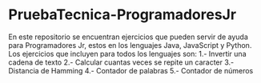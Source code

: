 # PruebaTecnica-ProgramadoresJr
En este repositorio se encuentran ejercicios que pueden servir de ayuda para Programadores Jr, estos en los lenguajes Java, JavaScript y Python.
Los ejercicios que incluyen para todos los lenguajes son:
1.- Invertir una cadena de texto
2.- Calcular cuantas veces se repite un caracter
3.- Distancia de Hamming
4.- Contador de palabras
5.- Contador de números

